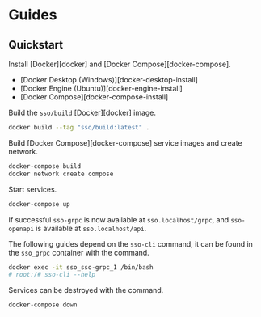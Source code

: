 # Guides

## Quickstart

Install [Docker][docker] and [Docker Compose][docker-compose].

- [Docker Desktop (Windows)][docker-desktop-install]
- [Docker Engine (Ubuntu)][docker-engine-install]
- [Docker Compose][docker-compose-install]

Build the `sso/build` [Docker][docker] image.

```bash
docker build --tag "sso/build:latest" .
```

Build [Docker Compose][docker-compose] service images and create network.

```bash
docker-compose build
docker network create compose
```

Start services.

```bash
docker-compose up
```

If successful `sso-grpc` is now available at `sso.localhost/grpc`, and `sso-openapi` is available at `sso.localhost/api`.

The following guides depend on the `sso-cli` command, it can be found in the `sso_grpc` container with the command.

```bash
docker exec -it sso_sso-grpc_1 /bin/bash
# root:/# sso-cli --help
```

Services can be destroyed with the command.

```bash
docker-compose down
```

